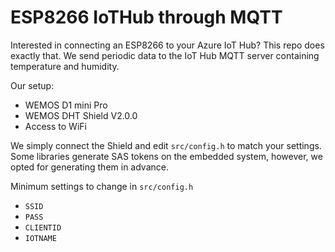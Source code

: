 # ESP8266 IoTHub through MQTT

Interested in connecting an ESP8266 to your Azure IoT Hub? This repo does exactly that. We send periodic data to the IoT Hub MQTT server containing temperature and humidity.

Our setup:
 - WEMOS D1 mini Pro
 - WEMOS DHT Shield V2.0.0
 - Access to WiFi

We simply connect the Shield and edit `src/config.h` to match your settings. Some libraries generate SAS tokens on the embedded system, however, we opted for generating them in advance.

Minimum settings to change in `src/config.h`
 - `SSID`
 - `PASS`
 - `CLIENTID`
 - `IOTNAME`
